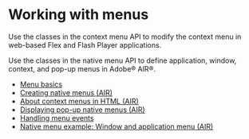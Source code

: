 # Working with menus

<div>

Use the classes in the context menu API to modify the context menu in web-based
Flex and Flash Player applications.

Use the classes in the native menu API to define application, window, context,
and pop-up menus in Adobe® AIR®.

- [Menu basics](WS5b3ccc516d4fbf351e63e3d118666ade46-7f53.html)
- [Creating native menus (AIR)](WS5b3ccc516d4fbf351e63e3d118666ade46-7de8.html)
- [About context menus in HTML (AIR)](WS5b3ccc516d4fbf351e63e3d118666ade46-7de2.html)
- [Displaying pop-up native menus (AIR)](WS5b3ccc516d4fbf351e63e3d118666ade46-7de3.html)
- [Handling menu events](WS5b3ccc516d4fbf351e63e3d118666ade46-7de1.html)
- [Native menu example: Window and application menu (AIR)](WS5b3ccc516d4fbf351e63e3d118666ade46-7de7.html)

</div>

<div>

<div>

</div>

</div>
